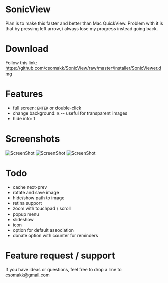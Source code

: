 # SonicView

Plan is to make this faster and better than Mac QuickView. Problem with it is that by pressing left arrow, i always lose my progress instead going back.

# Download

Follow this link: https://github.com/csomakk/SonicView/raw/master/installer/SonicViewer.dmg

# Features
* full screen: `ENTER` or double-click
* change background: `B` -- useful for transparent images
* hide info: `I`

# Screenshots
![ScreenShot](https://raw.github.com/csomakk/SonicView/master/screenshots/boxing.png)
![ScreenShot](https://raw.github.com/csomakk/SonicView/master/screenshots/transparent1.png)
![ScreenShot](https://raw.github.com/csomakk/SonicView/master/screenshots/transparent2.png)

# Todo
* cache next-prev
* rotate and save image
* hide/show path to image
* retina support
* zoom with touchpad / scroll
* popup menu
* slideshow
* icon
* option for default association
* donate option with counter for reminders

# Feature request / support
If you have ideas or questions, feel free to drop a line to csomakk@gmail.com   
